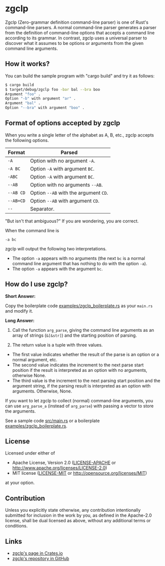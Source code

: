 # zgclp

Zgclp (Zero-grammar definition command-line parser) is one of Rust's command-line parsers. 
A normal command-line parser generates a parser from the definition of command-line options that accepts a command line according to its grammar. In contrast, zgclp uses a universal parser to discover what it assumes to be options or arguments from the given command line arguments.

## How it works?

You can build the sample program with "cargo build" and try it as follows:

```sh
$ cargo build
$ target/debug/zgclp foo -bar bal --bra boo
Argument "foo" .
Option "-b" with argument "ar" .
Argument "bal" .
Option "--bra" with argument "boo" .
```

## Format of options accepted by zgclp

When you write a single letter of the alphabet as A, B, etc., zgclp accepts the following options.

|  Format   |                Parsed                 |
| --------- | ------------------------------------- |
| `-A`      | Option with no argument `-A`.         |
| `-A BC`   | Option `-A` with argument `BC`.       |
| `-ABC`    | Option `-A` with argument `BC`.       |
| `--AB`    | Option with no arguments `--AB`.      |
| `--AB CD` | Option `--AB` with the argument `CD`. |
| `--AB=CD` | Option `--AB` with argument `CD`.     |
| `--`      | Separator.                            |

"But isn't that ambiguous?" If you are wondering, you are correct.

When the command line is

`-a bc`

zgclp will output the following two interpretations.

* The option `-a` appears with no arguments (the next `bc` is a normal command line argument that has nothing to do with the option `-a`).
* The option `-a` appears with the argument `bc`.

## How do I use zgclp?

**Short Answer:**

Copy the boilerplate code [examples/zgclp_boilerplate.rs](examples/zgclp_boilerplate.rs) as your `main.rs` and modify it.

**Long Answer:**

1. Call the function `arg_parse`, giving the command line arguments as an array of strings (`&[&str]`) and the starting position of parsing.

2. The return value is a tuple with three values. 

* The first value indicates whether the result of the parse is an option or a normal argument, etc. 
* The second value indicates the increment to the next parse start position if the result is interpreted as an option with no arguments, otherwise None. 
* The third value is the increment to the next parsing start position and the argument string, if the parsing result is interpreted as an option with arguments. Otherwise, None.

If you want to let zgclp to collect (normal) command-line arguments, you can use `arg_parse_a` (instead of `arg_parse`) with passing a vector to store the arguments.

See a sample code [src/main.rs](src/main.rs) or a boilerplate [examples/zgclp_boilerplate.rs](examples/zgclp_boilerplate.rs).

## License

Licensed under either of

 * Apache License, Version 2.0
   ([LICENSE-APACHE](LICENSE-APACHE) or http://www.apache.org/licenses/LICENSE-2.0)
 * MIT license
   ([LICENSE-MIT](LICENSE-MIT) or http://opensource.org/licenses/MIT)

at your option.

## Contribution

Unless you explicitly state otherwise, any contribution intentionally submitted
for inclusion in the work by you, as defined in the Apache-2.0 license, shall be
dual licensed as above, without any additional terms or conditions.

## Links

* [zgclp's page in Crates.io](https://crates.io/crates/zgclp)
* [zgclp's repository in GitHub](https://github.com/tos-kamiya/zgclp)
